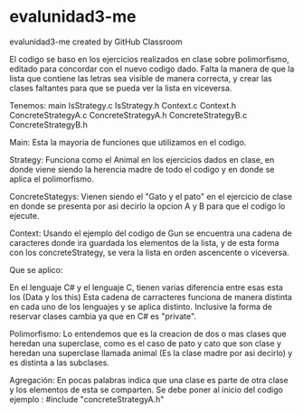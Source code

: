 # evalunidad3-me
evalunidad3-me created by GitHub Classroom

El codigo se baso en los ejercicios realizados en clase sobre polimorfismo, editado para concordar con el nuevo codigo dado.
Falta la manera de que la lista que contiene las letras sea visible de manera correcta, y crear las clases faltantes para que 
se pueda ver la lista en viceversa.

Tenemos:
main
IsStrategy.c
IsStrategy.h
Context.c
Context.h
ConcreteStrategyA.c
ConcreteStrategyA.h
ConcreteStrategyB.c
ConcreteStrategyB.h

Main: Esta la mayoria de funciones que utilizamos en el codigo.

Strategy: Funciona como el Animal en los ejercicios dados en clase, en donde viene siendo la herencia madre de todo el codigo y en donde se aplica el polimorfismo.

ConcreteStategys: Vienen siendo el "Gato y el pato" en el ejercicio de clase en donde se presenta por asi decirlo la opcion A y B para que el codigo lo ejecute.

Context: Usando el ejemplo del codigo de Gun se encuentra una cadena de caracteres donde ira guardada los elementos de la lista, y de esta forma con los concreteStrategy, se vera la lista en orden ascencente o viceversa. 

Que se aplico:

En el lenguaje C# y el lenguaje C, tienen varias diferencia entre esas esta los (Data y los this) Esta cadena de carracteres funciona de manera distinta en cada uno de los lenguajes y se aplica distinto. Inclusive la forma de reservar clases cambia ya que en C# es "private".

Polimorfismo: Lo entendemos que es la creacion de dos o mas clases que heredan una superclase, como es el caso de pato y cato que son clase y heredan una superclase llamada animal (Es la clase madre por asi decirlo) y es distinta a las subclases.

Agregación: En pocas palabras indica que una clase es parte de otra clase y los elementos de esta se comparten. Se debe poner al inicio del codigo ejemplo : #include "concreteStrategyA.h"
